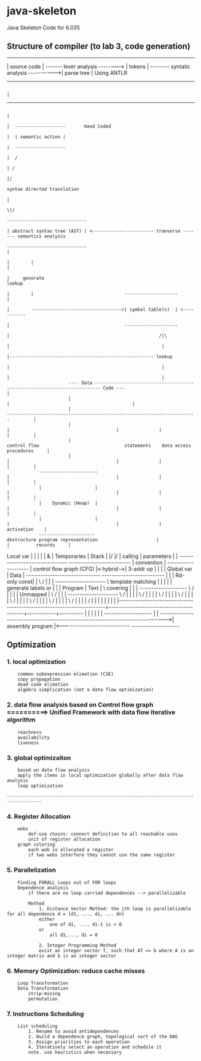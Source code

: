 java-skeleton
=============

Java Skeleton Code for 6.035


Structure of compiler (to lab 3, code generation)
-------------------------------------------------

 ---------------                                  ----------                                        --------------
 | source code | ------- lexer analysis --------> | tokens | -------- syntatic analysis ----------->| parse tree |                     Using ANTLR   
 ---------------                                  ----------                                        --------------
                                                                                                          |
 ----------------------------------------------------------------------------------------------------------------------------------------------------------------------------
                                                                                                          |                            
                                                                                                          |  -------------------       Hand Coded
                                                                                                          |  | semantic action |
                                                                                                          |  -------------------
                                                                                                          |  /     
                                                                                                          | /    
                                                                                                          |/        
                                                                                              syntax directed translation  
                                                                                                          |
                                                                                                         \|/
                                                                                             ------------------------------                        
                                                                                             | abstract syntax tree (AST) | <----------------------- tranverse ------- semantics analysis 
                                                                                             ------------------------------                                                           |
                                                                                                          |        |                                                                  |
                                                                                                          |     generate                                                            lookup
                                                                                                          |        |                                  --------------------            |
                                                                                                          |        ---------------------------------->| symbol table(s)  | <-----------
                                                                                                          |                                           --------------------
                                                                                                          |                                                        /|\
                                                                                                          |                                                         |
                                                                                                          |------------------------------------------------------ lookup
                                                                                                          |                                                         |
                                                                                                          |                                                         |
                           ---- Data ------------------------------------------------------------------------ Code ---                                              |
                           |                                                                                         |                                              |
                           |                                                        -----------------------------------------------------------------------         |
                           |                                                        |                                        |               |            |         |
                           |                                                 control flow                                statements    data access   procedures     |
                           |                                                        |                                        |               |            |         |
                ----------------------                                              |                                        |               |            |         |
                |                    |                                              |                                        |               |            |         |
                |    Dynamic (Heap)  |                                              |                                        |               |            |         |
                |                    |                                              |                                        |               |        activation    |
                ---------------------                                destructure program representation                      |               |          records     |
   Local var    |                    |                                              |                                        |               |            &         |
   Temporaries  |      Stack         |                                             \|/                                      \|/              |          calling     |
   parameters   |                    |                                -------------------------------           --------------------------   |        convention    |
                 --------------------                                 | control flow graph (CFG)    |<-hybrid-->|        3-addr op       |   |            |         |
   Global var   |       Data         |                                -------------------------------           --------------------------   |            |         |
   Rd-only const|                    |                                              \                              /                         |            |         |
                ---------------------                                                \                 template matching                     |            |         |
                |                    |                                         generate labels                or                             |            |         |
   Program      |       Text         |                                                 \                   covering                          |            |         |
                 --------------------                                                   \                    /                               |            |         |
                |     Unmapped       |                                                   \                  /                                |            |         |
                ---------------------                                                     \                /                                 |            |         |
                         |                                                                 \              /                                  |            |         |
                         |                                                                  \            /                                   |            |         |
                         |                                                                   \          /                                    |            |         | 
                         |                                                                    \        /                                     |            |         | 
                         |                                                                     \      /                                      |            |         |
                         |                                                                      \    /                                       |            |         |
                         |                                                                       \  /                                        |            |         |
                         |                                                                        \/                                         |            |         |
                         |                                                                        |                                          |            |         |
                         |------------------------------------------------------------------------+------------------------------------------+------------+----------
                         |                                                                        |                                          |            |
                         |                                                                        |       --------------------               |            |
                         -------------------------------------------------------------------------------->| assembly program |<----------------------------
                                                                                                          --------------------
                                                                                                          

Optimization
------------
### 1. local optimization
        common subexpression elimation (CSE)
        copy propagation
        dead code elimation
        algebra simplication (not a data flow optimization)
### 2. data flow analysis based on Control flow graph                                        ==========>   Unified Framework with data flow iterative algorithm
        reachness
        availability
        liveness
### 3. global optimizaiton
        based on data flow analysis
        apply the items in local optimization globally after data flow analysis
        loop optimization
                                                                                                      
    -----------------------------------------------------------------------------------

### 4. Register Allocation
        webs
            def-use chains: connect definition to all reachable uses
            unit of register allocation
        graph coloring
            each web is allocated a register
            if two webs interfere they cannot use the same register

### 5. Parallelization
        Finding FORALL Loops out of FOR loops
        Dependence analysis
            if there are no loop carried dependences --> parallelizable

            Method
                1. Distance Vector Method: the ith loop is parallelizable for all dependence d = [d1, ..., di, ... dn]
                either
                    one of d1, ..., di-1 is > 0
                or
                    all d1,..., di = 0

                2. Integer Programming Method
                exist an integer vector T, such that AT <= b where A is an integer matrix and b is an integer vector

### 6. Memory Optimization: reduce cache misses
        Loop Transformation
        Data Transformation
            strip-mining
            permutation

### 7. Instructions Scheduling
        List scheduling
            1. Rename to avoid antidependences
            2. Build a dependence graph, topological sort of the DAG
            3. Assign priorities to each operation
            4. Iteratively select an operation and schedule it
            note. use heuristics when necessary
